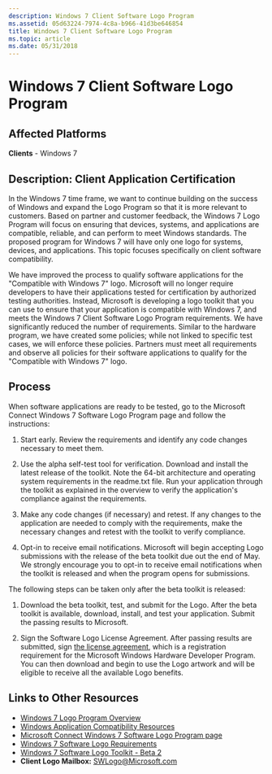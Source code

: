 ```yaml
---
description: Windows 7 Client Software Logo Program
ms.assetid: 05d63224-7974-4c8a-b966-41d3be646854
title: Windows 7 Client Software Logo Program
ms.topic: article
ms.date: 05/31/2018
---
```


# Windows 7 Client Software Logo Program

## Affected Platforms

 **Clients** - Windows 7  


## Description: Client Application Certification

In the Windows 7 time frame, we want to continue building on the success of Windows and expand the Logo Program so that it is more relevant to customers. Based on partner and customer feedback, the Windows 7 Logo Program will focus on ensuring that devices, systems, and applications are compatible, reliable, and can perform to meet Windows standards. The proposed program for Windows 7 will have only one logo for systems, devices, and applications. This topic focuses specifically on client software compatibility.

We have improved the process to qualify software applications for the "Compatible with Windows 7" logo. Microsoft will no longer require developers to have their applications tested for certification by authorized testing authorities. Instead, Microsoft is developing a logo toolkit that you can use to ensure that your application is compatible with Windows 7, and meets the Windows 7 Client Software Logo Program requirements. We have significantly reduced the number of requirements. Similar to the hardware program, we have created some policies; while not linked to specific test cases, we will enforce these policies. Partners must meet all requirements and observe all policies for their software applications to qualify for the "Compatible with Windows 7" logo.

## Process

When software applications are ready to be tested, go to the Microsoft Connect Windows 7 Software Logo Program page and follow the instructions:

1.  Start early. Review the requirements and identify any code changes necessary to meet them.

1.  Use the alpha self-test tool for verification. Download and install the latest release of the toolkit. Note the 64-bit architecture and operating system requirements in the readme.txt file. Run your application through the toolkit as explained in the overview to verify the application's compliance against the requirements.

1.  Make any code changes (if necessary) and retest. If any changes to the application are needed to comply with the requirements, make the necessary changes and retest with the toolkit to verify compliance.

1.  Opt-in to receive email notifications. Microsoft will begin accepting Logo submissions with the release of the beta toolkit due out the end of May. We strongly encourage you to opt-in to receive email notifications when the toolkit is released and when the program opens for submissions.

The following steps can be taken only after the beta toolkit is released:

1.  Download the beta toolkit, test, and submit for the Logo. After the beta toolkit is available, download, install, and test your application. Submit the passing results to Microsoft.

1.  Sign the Software Logo License Agreement. After passing results are submitted, sign [the license agreement](/windows-hardware/drivers/dashboard/hardware-program-register), which is a registration requirement for the Microsoft Windows Hardware Developer Program. You can then download and begin to use the Logo artwork and will be eligible to receive all the available Logo benefits.

## Links to Other Resources

-   [Windows 7 Logo Program Overview](https://msdn.microsoft.com/windows/dd203105.aspx)
-   [Windows Application Compatibility Resources](/windows/apps/desktop/)
-   [Microsoft Connect Windows 7 Software Logo Program page](/collaborate/connect-redirect?SiteID=831)
-   [Windows 7 Software Logo Requirements](/previous-versions/windows/hardware/hck/dn641155(v=vs.85))
-   [Windows 7 Software Logo Toolkit - Beta 2](https://www.microsoft.com/windowsserver2008/en/us/isv.aspx)
-   **Client Logo Mailbox:** <SWLogo@Microsoft.com>

 

 
